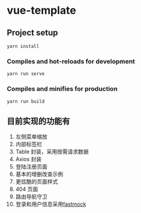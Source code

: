 # vue-template

## Project setup

```
yarn install
```

### Compiles and hot-reloads for development

```
yarn run serve
```

### Compiles and minifies for production

```
yarn run build
```

## 目前实现的功能有

1. 左侧菜单缩放
2. 内部标签栏
3. Table 封装，采用按需请求数据
4. Axios 封装
5. 登陆注册页面
6. 基本的增删改查示例
7. 更炫酷的页面样式
8. 404 页面
9. 路由导航守卫
10. 登录和用户信息采用[fastmock](https://www.fastmock.site/#/)

